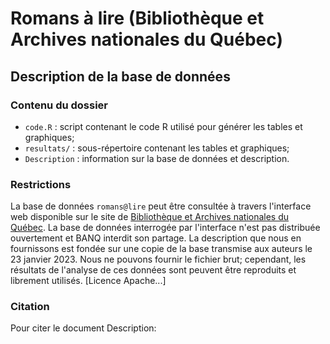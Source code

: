 # Romans à lire (Bibliothèque et Archives nationales du Québec)
## Description de la base de données

### Contenu du dossier
* `code.R` :  script contenant le code R utilisé pour générer les tables et graphiques;
* `resultats/` : sous-répertoire contenant les tables et graphiques;
* `Description` : information sur la base de données et description. 

### Restrictions
La base de données `romans@lire` peut être consultée à travers l'interface web disponible sur le site de [Bibliothèque et Archives nationales du Québec](https://www.banq.qc.ca/plateformes-numeriques/romanslire/).
La base de données interrogée par l'interface n'est pas distribuée ouvertement et BANQ interdit son partage. La description que nous en fournissons est fondée sur une copie de la base transmise aux auteurs le 23 janvier 2023. Nous ne pouvons fournir le fichier brut; cependant, les résultats de l'analyse de ces données sont peuvent être reproduits et librement utilisés.
[Licence Apache...]

### Citation
Pour citer le document Description:


